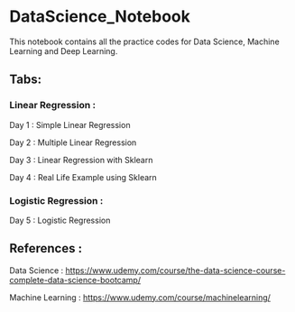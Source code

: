 # DataScience_Notebook 

This notebook contains all the practice codes for Data Science, Machine Learning and Deep Learning.

## Tabs:
  ### Linear Regression :
  Day 1 : Simple Linear Regression 
  
  Day 2 : Multiple Linear Regression
  
  Day 3 : Linear Regression with Sklearn
  
  Day 4 : Real Life Example using Sklearn
  
  ### Logistic Regression :
  Day 5 : Logistic Regression

## References :
Data Science : https://www.udemy.com/course/the-data-science-course-complete-data-science-bootcamp/

Machine Learning : https://www.udemy.com/course/machinelearning/
